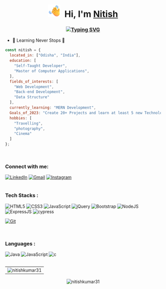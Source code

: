  <h1 align="center">
  <img src="https://github.com/nitishkumar31/wave/blob/main/waving-hand.gif" height="40px" >&nbsp; Hi, I'm <a href="https://www.linkedin.com/in/nitish31/" target="_blank"> Nitish </a>
</h1>
<h3 align="center">
  <a href="https://git.io/typing-svg"><img src="https://readme-typing-svg.herokuapp.com?color=0357F7&font=Fira+Code&duration=4000&pause=0&center=true&vCenter=true&width=435&lines=Web+Developer;Front-End+Developer;Back-End+Developer;MERN+Developer;Full+Stack+Developer" alt="Typing SVG" /></a>
</h3>

- 🌱 Learning Never Stops 🚀

```javascript
const nitish = {
  located_in: ["Odisha", "India"],
  education: [
    "Self-Taught Developer",
    "Master of Computer Applications",
  ],
  fields_of_interests: [
    "Web Development",
    "Back-end Development",
    "Data Structure"
  ],
  currently_learning: "MERN Development",
  Goals_of_2023: "Create 20+ Projects and learn at least 5 new Technologies",
  hobbies: [
    "Travelling",
    "photography",
    "Cinema"
  ]
};

```
<!-- - 💬 Ask me about **Web Development, Java, DBMS, MySQL** -->

<!-- - 👨‍💻 Check out my personal portfolio : **<a href="https://nitish.com" target="_blank">Portfolio</a>** -->

<!--- - 💞️ I’m looking to collaborate on ...
- 📫 How to reach me ...--->

<br/>

<h3 align="left">Connect with me:</h3>
<div align="left">
  <a href="https://www.linkedin.com/in/nitish31/" target="_blank"><img alt="LinkedIn" src="https://img.shields.io/badge/linkedin-%230077B5.svg?style=for-the-badge&logo=linkedin&logoColor=white"/></a>
  <a href="mailto:nitishskumar151@gmail.com"><img alt="Gmail" src="https://img.shields.io/badge/Gmail-D14836?style=for-the-badge&logo=gmail&logoColor=white"/></a>
   <a href="https://www.instagram.com/_nitis_h/" target="_blank"><img alt="Instagram" src="https://img.shields.io/badge/Instagram-E4405F?style=for-the-badge&logo=instagram&logoColor=white"/></a>
<!--   <a href="https:nitish.com" target="_blank"><img alt="Portfolio" src="https://img.shields.io/badge/portfolio-000000?style=for-the-badge&logo=About.me&logoColor=white" /></a> -->
  <!-- <a aria-label="Chat on WhatsApp" href="https://wa.me/17387875003" target="_blank"><img alt="WhatsApp" src="https://img.shields.io/badge/WhatsApp-25D366?style=for-the-badge&logo=whatsapp&logoColor=white" /></a> -->
</div>

<br/>

<h3 align="left">Tech Stacks :</h3>
<div align="left">
<img alt="HTML5" src="https://img.shields.io/badge/html5-%23E34F26.svg?style=for-the-badge&logo=html5&logoColor=white"/>
<img alt="CSS3" src="https://img.shields.io/badge/css3-%231572B6.svg?style=for-the-badge&logo=css3&logoColor=white"/> 
<img alt="JavaScript" src="https://img.shields.io/badge/javascript-%23323330.svg?style=for-the-badge&logo=javascript&logoColor=%23F7DF1E"/> 
<img alt="jQuery" src="https://img.shields.io/badge/jquery-%230769AD.svg?style=for-the-badge&logo=jquery&logoColor=white"/> 
<!-- <img alt="TailwindCSS" src="https://img.shields.io/badge/Tailwind_CSS-38B2AC?style=for-the-badge&logo=tailwind-css&logoColor=white"/> -->
<img alt="Bootstrap" src="https://img.shields.io/badge/bootstrap-%23563D7C.svg?style=for-the-badge&logo=bootstrap&logoColor=white"/>
<!-- <img alt="sass" src="https://img.shields.io/badge/Sass-CC6699?style=for-the-badge&logo=sass&logoColor=white"/> -->
<!-- <br> -->
<img alt="NodeJS" src="https://img.shields.io/badge/node.js-%2343853D.svg?style=for-the-badge&logo=node-dot-js&logoColor=white"/>
<img alt="ExpressJS" src="https://img.shields.io/badge/Express.js-000000?style=for-the-badge&logo=express&logoColor=white"/>
<!-- <img alt="React" src="https://img.shields.io/badge/react-%2320232a.svg?style=for-the-badge&logo=react&logoColor=%2361DAFB"/> -->
<!-- <img alt="mui" src="https://img.shields.io/badge/Material%20UI-007FFF?style=for-the-badge&logo=mui&logoColor=white"/> -->
<!-- <img alt="chakraui" src="https://img.shields.io/badge/Chakra--UI-319795?style=for-the-badge&logo=chakra-ui&logoColor=white"/> -->
<!-- <img alt="Redux" src="https://img.shields.io/badge/Redux-593D88?style=for-the-badge&logo=redux&logoColor=white"/> -->
<!-- <img alt="NextJS" src="https://img.shields.io/badge/next.js-000000?style=for-the-badge&logo=nextdotjs&logoColor=white"/> -->
<!-- <img alt="sockteio" src="https://img.shields.io/badge/Socket.io-010101?&style=for-the-badge&logo=Socket.io&logoColor=white"/> -->
  <img alt="cypress" src="https://img.shields.io/badge/cypress-323330?style=for-the-badge&logo=cypress&logoColor=White"/>
 
  [![Git](https://img.shields.io/badge/git-%23F05033.svg?style=for-the-badge&logo=git&logoColor=white)](https://git-scm.com/downloads)

</div>

<br/>

<h3 align="left">Languages :</h3>
<div align="left">
  <img alt="Java" src="https://img.shields.io/badge/Java-ED8B00?style=for-the-badge&logo=openjdk&logoColor=white"/>
  <img alt="JavaScript" src="https://img.shields.io/badge/javascript-%23323330.svg?style=for-the-badge&logo=javascript&logoColor=%23F7DF1E"/> 
<!--   <img alt="Python" src="https://img.shields.io/badge/python-%2314354C.svg?style=for-the-badge&logo=python&logoColor=white"/> -->
  <img alt="c" src="https://img.shields.io/badge/C-00599C?style=for-the-badge&logo=c&logoColor=white"/>
<!--   <img alt="c++" src="https://img.shields.io/badge/C%2B%2B-00599C?style=for-the-badge&logo=c%2B%2B&logoColor=white"/> -->
</div>

<br/>

<table align="center">
  <tr>
<!--     <td><img src="https://github-readme-stats.vercel.app/api?username=nitishkumar31&show_icons=true&theme=dark&locale=en" alt="nitishkumar31" /></td> -->
    <td><img src="https://github-readme-stats.vercel.app/api/top-langs?username=nitishkumar31&show_icons=true&theme=dark&locale=en&layout=compact" alt="nitishkumar31" /></td>
  </tr>
</table>

<div align="center">
<p><img align="center" src="https://github-readme-streak-stats.herokuapp.com/?user=nitishkumar31&theme=dark" alt="nitishkumar31" /></p>
  </div>

<!---
nitishkumar31 is a ✨ special ✨ repository because its `README.md` (this file) appears on your GitHub profile.
You can click the Preview link to take a look at your changes.
--->
